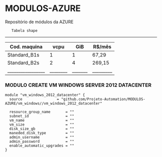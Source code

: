 # MODULOS-AZURE
Repositório de módulos da AZURE

       Tabela shape
 ______________________________________________
 |  Cod. maquina   |  vcpu  |  GiB  |  R$/mês |
 | --------------- |------- | ----- | ------- |
 | Standard_B1s    | 1      | 1     |  67,29  |
 | Standard_B2s    | 2      | 4     | 269,15  |
 |_________________|________|_______|_________|

### MODULO CREATE VM WINDOWS SERVER 2012 DATACENTER
```
module "vm_windows_2012_datacenter" {
  source                = "github.com/Projeto-Automation/MODULOS-AZURE/vm_windows//vm_windows_2012_datacenter"

  resource_group_name       = ""
  subnet_id                 = ""
  vm_name                   = ""
  vm_size                   = ""
  disk_size_gb              = ""
  maneded_disk_type         = ""
  admin_username            = ""
  admin_password            = ""
  enable_automatic_upgrades = ""
}
```